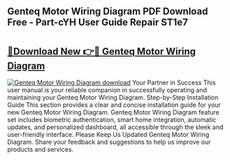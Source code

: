 ## Genteq Motor Wiring Diagram PDF Download Free - Part-cYH User Guide Repair ST1e7

# <h2><a href="http://dfon5nq.blite.top/?on=Genteq+Motor+Wiring+Diagram">🔗Download New 👉🔴 Genteq Motor Wiring Diagram</a></h2>

[![Genteq Motor Wiring Diagram download](https://i.imgur.com/lujVjoI.png)](http://dfon5nq.blite.top/?on=Genteq+Motor+Wiring+Diagram)
Your Partner in Success This user manual is your reliable companion in successfully operating and maintaining your Genteq Motor Wiring Diagram. Step-by-Step Installation Guide This section provides a clear and concise installation guide for your new Genteq Motor Wiring Diagram. Genteq Motor Wiring Diagram feature set includes biometric authentication, smart home integration, automatic updates, and personalized dashboard, all accessible through the sleek and user-friendly interface. Please Keep Us Updated Genteq Motor Wiring Diagram. Share your feedback and suggestions to help us improve our products and services.
